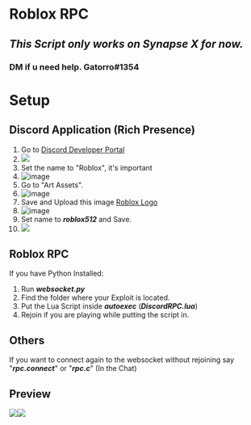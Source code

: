 # Roblox RPC
## _**This Script only works on Synapse X for now.**_
### DM if u need help. Gatorro#1354
# Setup
## Discord Application (Rich Presence)
1. Go to [Discord Developer Portal](https://discord.com/developers/applications/)
2. ![](https://live.staticflickr.com/65535/52532094987_7a4dd0f251_o.png)
3. Set the name to "Roblox", it's important
4. ![image](https://user-images.githubusercontent.com/118382938/204681125-537634f3-eff0-4cda-98c5-e4047e9b17f0.png)
5. Go to "Art Assets".
6. ![image](https://user-images.githubusercontent.com/118382938/204681345-0376d89f-eabc-4f52-9831-6258f3334159.png)
7. Save and Upload this image [Roblox Logo](https://live.staticflickr.com/65535/52532100362_be3f43ac66_o.png)
9. ![image](https://user-images.githubusercontent.com/118382938/204681553-1eb73d96-dc31-41a0-a3b9-1c99e1639636.png)
10. Set name to _**roblox512**_ and Save.
11. ![](https://live.staticflickr.com/65535/52532583646_6f7f4e5ef0_o.png)
## Roblox RPC
If you have Python Installed:
1. Run _**websocket.py**_
2. Find the folder where your Exploit is located.
3. Put the Lua Script inside _**autoexec**_ (_**DiscordRPC.lua**_)
4. Rejoin if you are playing while putting the script in.
## Others
If you want to connect again to the websocket without rejoining say "_**rpc.connect**_" or "_**rpc.c**_" (In the Chat)
## Preview
![](https://live.staticflickr.com/65535/52533056268_31327d24f6_o.png)![](https://live.staticflickr.com/65535/52532049382_2941ae2346_o.png)
